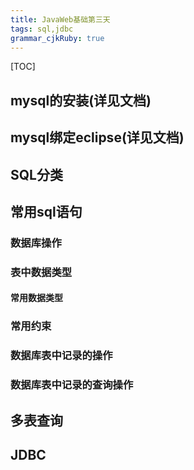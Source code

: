 ```yaml
---
title: JavaWeb基础第三天 
tags: sql,jdbc
grammar_cjkRuby: true
---
```


[TOC]

## mysql的安装(详见文档)
## mysql绑定eclipse(详见文档)
## SQL分类
## 常用sql语句

### 数据库操作
### 表中数据类型
#### 常用数据类型

### 常用约束

### 数据库表中记录的操作

### 数据库表中记录的查询操作

## 多表查询

## JDBC



